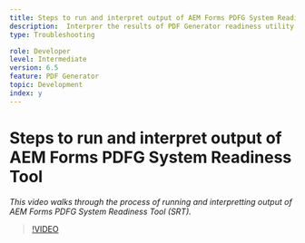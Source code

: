 ```yaml
---
title: Steps to run and interpret output of AEM Forms PDFG System Readiness Tool
description:  Interprer the results of PDF Generator readiness utility.
type: Troubleshooting

role: Developer 
level: Intermediate  
version: 6.5
feature: PDF Generator 
topic: Development   
index: y
---
```


# Steps to run and interpret output of AEM Forms PDFG System Readiness Tool

*This video walks through the process of running and interpretting output of AEM Forms PDFG System Readiness Tool (SRT).*

>[!VIDEO](https://video.tv.adobe.com/v/335543?quality=9&learn=on)





